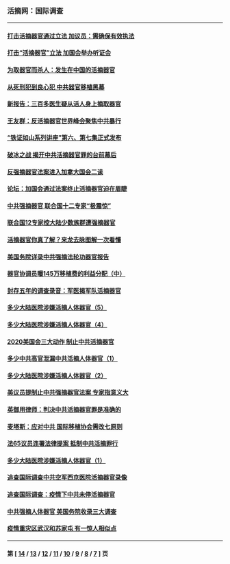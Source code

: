 ### 活摘网：国际调查
---
#### [打击活摘器官通过立法 加议员：需确保有效执法](../../pages/nf5947/n13886356.md?03040430) 
#### [打击“活摘器官”立法 加国会举办听证会](../../pages/nf5947/n13869362.md?03040430) 
#### [为取器官而杀人：发生在中国的活摘器官](../../pages/nf5947/n13794731.md?03040430) 
#### [从死刑犯到良心犯 中共器官移植黑幕](../../pages/nf5947/n13764669.md?03040430) 
#### [新报告：三百多医生疑从活人身上摘取器官](../../pages/nf5947/n13703044.md?03040430) 
#### [王友群：反活摘器官世界峰会聚焦中共暴行](../../pages/nf5947/n13250738.md?03040430) 
#### [“铁证如山系列讲座”第六、第七集正式发布](../../pages/nf5947/n13106287.md?03040430) 
#### [破冰之战 揭开中共活摘器官罪的台前幕后](../../pages/nf5947/n13082457.md?03040430) 
#### [反强摘器官法案进入加拿大国会二读](../../pages/nf5947/n13033450.md?03040430) 
#### [论坛：加国会通过法案终止活摘器官迫在眉睫](../../pages/nf5947/n13029839.md?03040430) 
#### [中共强摘器官 联合国十二专家“极震惊”](../../pages/nf5947/n13024313.md?03040430) 
#### [联合国12专家控大陆少数族群遭强摘器官](../../pages/nf5947/n13023877.md?03040430) 
#### [活摘器官你真了解？来龙去脉图解一次看懂](../../pages/nf5947/n13013820.md?03040430) 
#### [美国务院详录中共强摘法轮功器官报告](../../pages/nf5947/n12944519.md?03040430) 
#### [器官协调员曝145万移植费的利益分配（中）](../../pages/nf5947/n12894547.md?03040430) 
#### [封存五年的调查录音：军医揭军队活摘器官](../../pages/nf5947/n12798692.md?03040430) 
#### [多少大陆医院涉嫌活摘人体器官（5）](../../pages/nf5947/n12768383.md?03040430) 
#### [多少大陆医院涉嫌活摘人体器官（4）](../../pages/nf5947/n12664434.md?03040430) 
#### [2020美国会三大动作 制止中共活摘器官](../../pages/nf5947/n12682004.md?03040430) 
#### [多少中共高官泄漏中共活摘人体器官（1）](../../pages/nf5947/n12671234.md?03040430) 
#### [多少大陆医院涉嫌活摘人体器官（2）](../../pages/nf5947/n12655589.md?03040430) 
#### [美议员提制止中共强摘器官法案 专家指意义大](../../pages/nf5947/n12630561.md?03040430) 
#### [英御用律师：判决中共活摘器官罪是准确的](../../pages/nf5947/n12580740.md?03040430) 
#### [麦塔斯：应对中共 国际移植协会需改七原则](../../pages/nf5947/n12514711.md?03040430) 
#### [法65议员连署法律提案 抵制中共活摘罪行](../../pages/nf5947/n12437047.md?03040430) 
#### [多少大陆医院涉嫌活摘人体器官（1）](../../pages/nf5947/n12414284.md?03040430) 
#### [追查国际调查中共空军西京医院活摘器官录像](../../pages/nf5947/n12348837.md?03040430) 
#### [追查国际调查：疫情下中共未停活摘器官](../../pages/nf5947/n12273415.md?03040430) 
#### [中共强摘人体器官 美国务院收录三大调查](../../pages/nf5947/n12181488.md?03040430) 
#### [疫情重灾区武汉和苏家屯 有一惊人相似点](../../pages/nf5947/n12150824.md?03040430) 

---
#### 第 [ [14](./14.md?03040430) / [13](./13.md?03040430) / [12](./12.md?03040430) / [11](./11.md?03040430) / [10](./10.md?03040430) / [9](./9.md?03040430) / [8](./8.md?03040430) / [7](./7.md?03040430) ] 页
